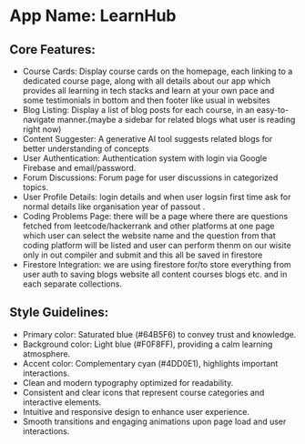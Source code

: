 # **App Name**: LearnHub

## Core Features:

- Course Cards: Display course cards on the homepage, each linking to a dedicated course page, along with all details about our app which provides all learning in tech stacks and learn at your own pace and some testimonials in bottom and then footer like usual in websites
- Blog Listing: Display a list of blog posts for each course, in an easy-to-navigate manner.(maybe a sidebar for related blogs what user is reading right now)
- Content Suggester: A generative AI tool suggests related blogs for better understanding of concepts
- User Authentication: Authentication system with login via Google Firebase and email/password.
- Forum Discussions: Forum page for user discussions in categorized topics.
- User Profile Details: login details and when user logsin first time ask for normal details like organisation year of passout .
- Coding Problems Page: there will be a page where there are questions fetched from leetcode/hackerrank and other platforms at one page which user can select the website name and the question from that coding platform will be listed and user can perform thenm on our wisite only in out compiler and submit and this all be saved in firestore
- Firestore Integration: we are using firestore for/to store everything from user auth to saving blogs website all content courses blogs etc. and in each separate collections.

## Style Guidelines:

- Primary color: Saturated blue (#64B5F6) to convey trust and knowledge.
- Background color: Light blue (#F0F8FF), providing a calm learning atmosphere.
- Accent color: Complementary cyan (#4DD0E1), highlights important interactions.
- Clean and modern typography optimized for readability.
- Consistent and clear icons that represent course categories and interactive elements.
- Intuitive and responsive design to enhance user experience.
- Smooth transitions and engaging animations upon page load and user interactions.